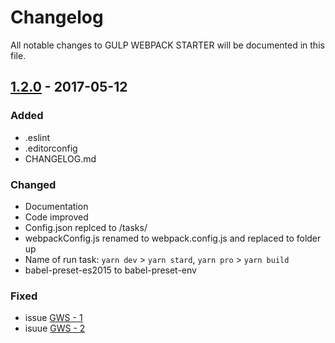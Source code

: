 # Changelog
All notable changes to GULP WEBPACK STARTER will be documented in this file.

## [1.2.0](https://github.com/wwwebman/gulp-webpack-starter/commits/release-1.2.0) - 2017-05-12
### Added
  - .eslint
  - .editorconfig
  - CHANGELOG.md
### Changed
  - Documentation
  - Code improved
  - Config.json replced to /tasks/
  - webpackConfig.js renamed to webpack.config.js and replaced to folder up
  - Name of run task: `yarn dev` > `yarn stard`, `yarn pro` > `yarn build`
  - babel-preset-es2015 to babel-preset-env
### Fixed
  - issue [GWS - 1](https://github.com/wwwebman/gulp-webpack-starter/issues/3)
  - isuue [GWS - 2](https://github.com/wwwebman/gulp-webpack-starter/issues/4)
